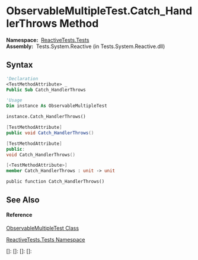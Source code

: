 # ObservableMultipleTest.Catch\_HandlerThrows Method

**Namespace:**  [ReactiveTests.Tests](ReactiveTests.Tests\ReactiveTests.Tests.md)  
**Assembly:**  Tests.System.Reactive (in Tests.System.Reactive.dll)

## Syntax

```vb
'Declaration
<TestMethodAttribute> _
Public Sub Catch_HandlerThrows
```

```vb
'Usage
Dim instance As ObservableMultipleTest

instance.Catch_HandlerThrows()
```

```csharp
[TestMethodAttribute]
public void Catch_HandlerThrows()
```

```c++
[TestMethodAttribute]
public:
void Catch_HandlerThrows()
```

```fsharp
[<TestMethodAttribute>]
member Catch_HandlerThrows : unit -> unit 
```

```jscript
public function Catch_HandlerThrows()
```

## See Also

#### Reference

[ObservableMultipleTest Class](ObservableMultipleTest\ObservableMultipleTest.md)

[ReactiveTests.Tests Namespace](ReactiveTests.Tests\ReactiveTests.Tests.md)

[]: 
[]: 
[]: 
[]: 